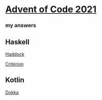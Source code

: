 # [Advent of Code 2021](https://adventofcode.com/2021)
### my answers

## Haskell

[Haddock](haddock/index.html)

[Criterion](aoc2021-bench.html)

## Kotlin

[Dokka](dokka/index.html)
